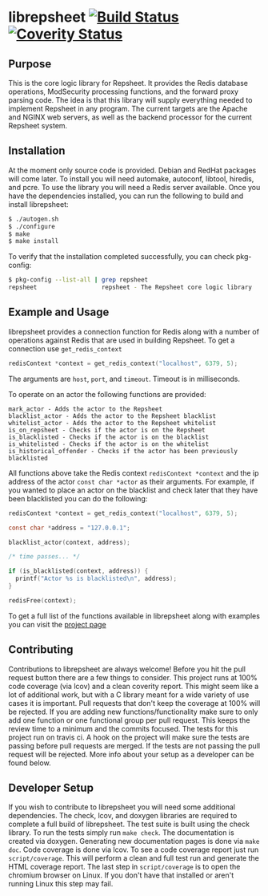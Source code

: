 librepsheet  [![Build Status](https://secure.travis-ci.org/repsheet/librepsheet.png)](http://travis-ci.org/repsheet/librepsheet?branch=master) [![Coverity Status](https://scan.coverity.com/projects/1749/badge.svg?flat=1)](https://scan.coverity.com/projects/1749)
===========

## Purpose

This is the core logic library for Repsheet. It provides the Redis
database operations, ModSecurity processing functions, and the forward
proxy parsing code. The idea is that this library will supply
everything needed to implement Repsheet in any program. The current
targets are the Apache and NGINX web servers, as well as the backend
processor for the current Repsheet system.

## Installation

At the moment only source code is provided. Debian and RedHat packages
will come later. To install you will need automake, autoconf, libtool,
hiredis, and pcre. To use the library you will need a Redis server
available. Once you have the dependencies installed, you can run the
following to build and install librepsheet:

```sh
$ ./autogen.sh
$ ./configure
$ make
$ make install
```

To verify that the installation completed successfully, you can check
pkg-config:

```sh
$ pkg-config --list-all | grep repsheet
repsheet                  repsheet - The Repsheet core logic library
```

## Example and Usage

librepsheet provides a connection function for Redis along with a
number of operations against Redis that are used in building
Repsheet. To get a connection use `get_redis_context`

```c
redisContext *context = get_redis_context("localhost", 6379, 5);
```

The arguments are `host`, `port`, and `timeout`. Timeout is in
milliseconds.

To operate on an actor the following functions are provided:

```
mark_actor - Adds the actor to the Repsheet
blacklist_actor - Adds the actor to the Repsheet blacklist
whitelist_actor - Adds the actor to the Repsheet whitelist
is_on_repsheet - Checks if the actor is on the Repsheet
is_blacklisted - Checks if the actor is on the blacklist
is_whitelisted - Checks if the actor is on the whitelist
is_historical_offender - Checks if the actor has been previously blacklisted
```

All functions above take the Redis context `redisContext *context` and
the ip address of the actor `const char *actor` as their
arguments. For example, if you wanted to place an actor on the
blacklist and check later that they have been blacklisted you can do
the following:

```c
redisContext *context = get_redis_context("localhost", 6379, 5);

const char *address = "127.0.0.1";

blacklist_actor(context, address);

/* time passes... */

if (is_blacklisted(context, address)) {
  printf("Actor %s is blacklisted\n", address);
}

redisFree(context);
```

To get a full list of the functions available in librepsheet along
with examples you can visit the [project page](http://repsheet.github.io/librepsheet/)

## Contributing

Contributions to librepsheet are always welcome! Before you hit the
pull request button there are a few things to consider. This project
runs at 100% code coverage (via lcov) and a clean coverity
report. This might seem like a lot of additional work, but with a C
library meant for a wide variety of use cases it is important. Pull
requests that don't keep the coverage at 100% will be rejected. If you
are adding new functions/functionality make sure to only add one
function or one functional group per pull request. This keeps the
review time to a minimum and the commits focused. The tests for this
project run on travis ci. A hook on the project will make sure the
tests are passing before pull requests are merged. If the tests are
not passing the pull request will be rejected. More info about your
setup as a developer can be found below.

## Developer Setup

If you wish to contribute to librepsheet you will need some additional
dependencies. The check, lcov, and doxygen libraries are required to
complete a full build of librepsheet. The test suite is built using
the check library. To run the tests simply run `make check`. The
documentation is created via doxygen. Generating new documentation
pages is done via `make doc`. Code coverage is done via lcov. To see a
code coverage report just run `script/coverage`. This will perform a
clean and full test run and generate the HTML coverage report. The
last step in `script/coverage` is to open the chromium browser on
Linux. If you don't have that installed or aren't running Linux this
step may fail.
